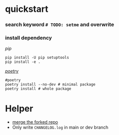 # quickstart

### search keyword `# TODO: setme` and overwrite
### install dependency
*pip*
```shell
pip install -U pip setuptools
pip install -e .
```

*[poetry](https://python-poetry.org/)*
```shell
#poetry
poetry install --no-dev # minimal package
poetry install # whole package
```

# Helper

- [merge the forked repo](https://adrientorris.github.io/github/how-to-update-a-forked-repository-from-the-ui-on-github)
- Only write `CHANGELOG.log` in main or dev branch
